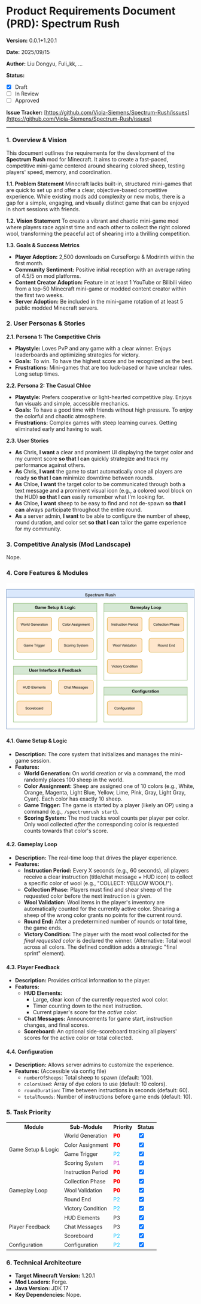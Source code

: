 # Product Requirements Document (PRD): Spectrum Rush

**Version:** 0.0.1+1.20.1

**Date:** 2025/09/15

**Author:** Liu Dongyu, Fuli_kk, ...

**Status:**

- [x] Draft
- [ ] In Review
- [ ] Approved

**Issue Tracker:** [https://github.com/Viola-Siemens/Spectrum-Rush/issues](https://github.com/Viola-Siemens/Spectrum-Rush/issues)

---

### **1. Overview & Vision**

This document outlines the requirements for the development of the **Spectrum Rush** mod for Minecraft. It aims to create a fast-paced, competitive mini-game centered around shearing colored sheep, testing players' speed, memory, and coordination.

**1.1. Problem Statement**
Minecraft lacks built-in, structured mini-games that are quick to set up and offer a clear, objective-based competitive experience. While existing mods add complexity or new mobs, there is a gap for a simple, engaging, and visually distinct game that can be enjoyed in short sessions with friends.

**1.2. Vision Statement**
To create a vibrant and chaotic mini-game mod where players race against time and each other to collect the right colored wool, transforming the peaceful act of shearing into a thrilling competition.

**1.3. Goals & Success Metrics**

- **Player Adoption:** 2,500 downloads on CurseForge & Modrinth within the first month.
- **Community Sentiment:** Positive initial reception with an average rating of 4.5/5 on mod platforms.
- **Content Creator Adoption:** Feature in at least 1 YouTube or Bilibili video from a top-50 Minecraft mini-game or modded content creator within the first two weeks.
- **Server Adoption:** Be included in the mini-game rotation of at least 5 public modded Minecraft servers.

### **2. User Personas & Stories**

**2.1. Persona 1: The Competitive Chris**

- **Playstyle:** Loves PvP and any game with a clear winner. Enjoys leaderboards and optimizing strategies for victory.
- **Goals:** To win. To have the highest score and be recognized as the best.
- **Frustrations:** Mini-games that are too luck-based or have unclear rules. Long setup times.

**2.2. Persona 2: The Casual Chloe**

- **Playstyle:** Prefers cooperative or light-hearted competitive play. Enjoys fun visuals and simple, accessible mechanics.
- **Goals:** To have a good time with friends without high pressure. To enjoy the colorful and chaotic atmosphere.
- **Frustrations:** Complex games with steep learning curves. Getting eliminated early and having to wait.

**2.3. User Stories**

- **As** Chris, **I want** a clear and prominent UI displaying the target color and my current score **so that I can** quickly strategize and track my performance against others.
- **As** Chris, **I want** the game to start automatically once all players are ready **so that I can** minimize downtime between rounds.
- **As** Chloe, **I want** the target color to be communicated through both a text message and a prominent visual icon (e.g., a colored wool block on the HUD) **so that I can** easily remember what I'm looking for.
- **As** Chloe, **I want** sheep to be easy to find and not de-spawn **so that I can** always participate throughout the entire round.
- **As** a server admin, **I want** to be able to configure the number of sheep, round duration, and color set **so that I can** tailor the game experience for my community.

### **3. Competitive Analysis (Mod Landscape)**

Nope.

### **4. Core Features & Modules**

![](docs/Product%20Architecture%20Diagram.png)

#### 4.1. Game Setup & Logic

- **Description:** The core system that initializes and manages the mini-game session.
- **Features:**
  - **World Generation:** On world creation or via a command, the mod randomly places 100 sheep in the world.
  - **Color Assignment:** Sheep are assigned one of 10 colors (e.g., White, Orange, Magenta, Light Blue, Yellow, Lime, Pink, Gray, Light Gray, Cyan). Each color has exactly 10 sheep.
  - **Game Trigger:** The game is started by a player (likely an OP) using a command (e.g., `/spectrumrush start`).
  - **Scoring System:** The mod tracks wool counts per player per color. Only wool collected *after* the corresponding color is requested counts towards that color's score.

#### 4.2. Gameplay Loop

- **Description:** The real-time loop that drives the player experience.
- **Features:**
  - **Instruction Period:** Every X seconds (e.g., 60 seconds), all players receive a clear instruction (title/chat message + HUD icon) to collect a specific color of wool (e.g., "COLLECT: YELLOW WOOL!").
  - **Collection Phase:** Players must find and shear sheep of the requested color before the next instruction is given.
  - **Wool Validation:** Wool items in the player's inventory are automatically counted for the currently active color. Shearing a sheep of the wrong color grants no points for the current round.
  - **Round End:** After a predetermined number of rounds or total time, the game ends.
  - **Victory Condition:** The player with the most wool collected for the *final requested color* is declared the winner. (Alternative: Total wool across all colors. The defined condition adds a strategic "final sprint" element).

#### 4.3. Player Feedback

- **Description:** Provides critical information to the player.
- **Features:**
  - **HUD Elements:**
    - Large, clear icon of the currently requested wool color.
    - Timer counting down to the next instruction.
    - Current player's score for the *active* color.
  - **Chat Messages:** Announcements for game start, instruction changes, and final scores.
  - **Scoreboard:** An optional side-scoreboard tracking all players' scores for the active color or total collected.

#### 4.4. Configuration

- **Description:** Allows server admins to customize the experience.
- **Features:** (Accessible via config file)
  - `numberOfSheeps`: Total sheep to spawn (default: 100).
  - `colorsUsed`: Array of dye colors to use (default: 10 colors).
  - `roundDuration`: Time between instructions in seconds (default: 60).
  - `totalRounds`: Number of instructions before game ends (default: 10).

### **5. Task Priority**

<table>
    <tr>
        <th>Module</th>
        <th>Sub-Module</th>
        <th>Priority</th>
        <th>Status</th>
    </tr>
    <tr>
        <td rowspan="4">Game Setup &amp; Logic</td>
        <td>World Generation</td>
        <td><span style="color:red;font-weight:900">P0</span></td>
        <td><input type="checkbox" checked/></td>
    </tr>
    <tr>
        <td>Color Assignment</td>
        <td><span style="color:red;font-weight:900">P0</span></td>
        <td><input type="checkbox" checked/></td>
    </tr>
    <tr>
        <td>Game Trigger</td>
        <td><span style="color:deepskyblue">P2</span></td>
        <td><input type="checkbox" checked/></td>
    </tr>
    <tr>
        <td>Scoring System</td>
        <td><span style="color:orchid;font-weight:600">P1</span></td>
        <td><input type="checkbox" checked/></td>
    </tr>
    <tr>
        <td rowspan="5">Gameplay Loop</td>
        <td>Instruction Period</td>
        <td><span style="color:red;font-weight:900">P0</span></td>
        <td><input type="checkbox" checked/></td>
    </tr>
    <tr>
        <td>Collection Phase</td>
        <td><span style="color:red;font-weight:900">P0</span></td>
        <td><input type="checkbox" checked/></td>
    </tr>
    <tr>
        <td>Wool Validation</td>
        <td><span style="color:red;font-weight:900">P0</span></td>
        <td><input type="checkbox" checked/></td>
    </tr>
    <tr>
        <td>Round End</td>
        <td><span style="color:deepskyblue">P2</span></td>
        <td><input type="checkbox" checked/></td>
    </tr>
    <tr>
        <td>Victory Condition</td>
        <td><span style="color:deepskyblue">P2</span></td>
        <td><input type="checkbox" checked/></td>
    </tr>
    <tr>
        <td rowspan="3">Player Feedback</td>
        <td>HUD Elements</td>
        <td>P3</td>
        <td><input type="checkbox" checked/></td>
    </tr>
    <tr>
        <td>Chat Messages</td>
        <td>P3</td>
        <td><input type="checkbox" checked/></td>
    </tr>
    <tr>
        <td>Scoreboard</td>
        <td><span style="color:deepskyblue">P2</span></td>
        <td><input type="checkbox" checked/></td>
    </tr>
    <tr>
        <td rowspan="3">Configuration</td>
        <td>Configuration</td>
        <td><span style="color:deepskyblue">P2</span></td>
        <td><input type="checkbox" checked/></td>
    </tr>
</table>




### **6. Technical Architecture**

- **Target Minecraft Version:** 1.20.1
- **Mod Loaders:** Forge.
- **Java Version:** JDK 17
- **Key Dependencies:** Nope.

